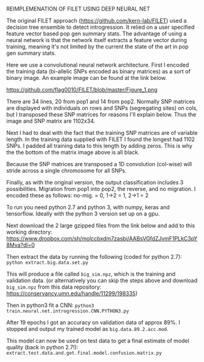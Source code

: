 REIMPLEMENATION OF FILET USING DEEP NEURAL NET

The original FILET approach (https://github.com/kern-lab/FILET) used a decision tree ensemble to detect introgression.  It relied on a user specified feature vector based pop gen summary stats. The advantage of using a neural network is that the network itself extracts a feature vector during training, meaning it's not limited by the current the state of the art in pop gen summary stats.

Here we use a convolutional neural network architecture.  First I encoded the training data (bi-allelic SNPs encoded as binary matrices) as a sort of binary image. An example image can be found at the link below.

https://github.com/flag0010/FILET/blob/master/Figure_1.png

There are 34 lines, 20 from pop1 and 14 from pop2. Normally SNP matrices are displayed with individuals on rows and SNPs (segregating sites) on cols, but I transposed these SNP matrices for reasons I'll explain below.  Thus the image and SNP matrix are 1102x34. 

Next I had to deal with the fact that the training SNP matrices are of variable length.  In the training data supplied with FILET I found the longest had 1102 SNPs. I padded all training data to this length by adding zeros.  This is why the the bottom of the matrix image above is all black.

Because the SNP matrices are transposed a 1D convolution (col-wise) will stride across a single chromosome for all SNPs.    

Finally, as with the original version, the output classification includes 3 possibilities.  Migration from pop1 into pop2, the reverse, and no migration. I encoded these as follows: no-mig. = 0, 1->2 = 1, 2->1 = 2

To run you need python 2.7 and python 3, with numpy, keras and tensorflow. Ideally with the python 3 version set up on a gpu. 

Next download the 2 large gzipped files from the link below and add to this working directory: https://www.dropbox.com/sh/molccbxdm7zasbi/AABsVGfdZJvmF1PLkC3pY8Mva?dl=0

Then extract the data by running the following (coded for python 2.7):
```python extract.big.data.set.py```

This will produce a file called ```big_sim.npz```, which is the training and validation data.
(or alternatively you can skip the steps above and download `big_sim.npz` from this data repository: https://conservancy.umn.edu/handle/11299/198335)

Then in python3 fit a CNN:
```python3 train.neural.net.introgression.CNN.PYTHON3.py```

After 19 epochs I got an accuracy on validation data of approx 89%.  I stopped and output my trained model as ```big.data.89.2.acc.mod```.

This model can now be used on test data to get a final estimate of model quality (back in python 2.7!):
```extract.test.data.and.get.final.model.confusion.matrix.py```
